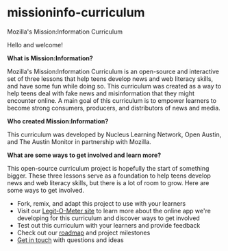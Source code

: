 # missioninfo-curriculum
Mozilla's Mission:Information Curriculum 
<p>Hello and welcome!</p>
<p><strong>What is Mission:Information?</strong></p>
<p>Mozilla's Mission:Information Curriculum is an open-source and interactive set of three lessons that help teens develop news and web literacy skills, and have some fun while doing so. This curriculum was created as a way to help teens deal with fake news and misinformation that they might encounter online. A main goal of this curriculum is to empower learners to become strong consumers, producers, and distributors of news and media.</p> 
<p><strong>Who created Mission:Information?</strong></p>
<p>This curriculum was developed by Nucleus Learning Network, Open Austin, and The Austin Monitor in partnership with Mozilla.</p>
<p><strong>What are some ways to get involved and learn more?</strong></p>
<p>This open-source curriculum project is hopefully the start of something bigger. These three lessons serve as a foundation to help teens develop news and web literacy skills, but there is a lot of room to grow. Here are some ways to get involved. 
<ul>
<li>Fork, remix, and adapt this project to use with your learners</li>
<li>Visit our <a href="https://github.com/civicparty/legitometer">Legit-O-Meter site</a> to learn more about the online app we're developing for this curriculum and discover ways to get involved</li>
<li>Test out this curriculum with your learners and provide feedback</li>
<li>Check out our <a href="https://fakenews.open-austin.org/">roadmap</a> and project milestones</li>
<li><a href="mailto:info@nucleuslearningnetwork.org">Get in touch</a> with questions and ideas</li>
</ul>
